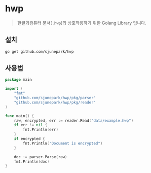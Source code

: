# hwp

> 한글과컴퓨터 문서(`.hwp`)와 상호작용하기 위한 Golang Library 입니다.

## 설치

```bash
go get github.com/sjunepark/hwp
```

## 사용법

```go
package main

import (
	"fmt"
	"github.com/sjunepark/hwp/pkg/parser"
	"github.com/sjunepark/hwp/pkg/reader"
)

func main() {
	raw, encrypted, err := reader.Read("data/example.hwp")
	if err != nil {
		fmt.Println(err)
	}
	if encrypted {
		fmt.Println("Document is encrypted")
	}

	doc := parser.Parse(raw)
	fmt.Println(doc)
}
```